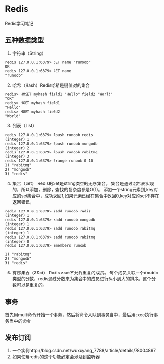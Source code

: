 # Redis
Redis学习笔记
## 五种数据类型
1. 字符串（String）
```
redis 127.0.0.1:6379> SET name "runoob"
OK
redis 127.0.0.1:6379> GET name
"runoob"
```
2. 哈希（Hash）Redis哈希是键值对的集合
```
redis> HMSET myhash field1 "Hello" field2 "World"
"OK"
redis> HGET myhash field1
"Hello"
redis> HGET myhash field2
"World"
```
3. 列表（List）
```
redis 127.0.0.1:6379> lpush runoob redis
(integer) 1
redis 127.0.0.1:6379> lpush runoob mongodb
(integer) 2
redis 127.0.0.1:6379> lpush runoob rabitmq
(integer) 3
redis 127.0.0.1:6379> lrange runoob 0 10
1) "rabitmq"
2) "mongodb"
3) "redis"
```
4. 集合（Set）
Redis的Set是string类型的无序集合。
集合是通过哈希表实现的，所以添加，删除，查找的复杂度都是O(1)。
添加一个string元素到,key对应的set集合中，成功返回1,如果元素已经在集合中返回0,key对应的set不存在返回错误。
```
redis 127.0.0.1:6379> sadd runoob redis
(integer) 1
redis 127.0.0.1:6379> sadd runoob mongodb
(integer) 1
redis 127.0.0.1:6379> sadd runoob rabitmq
(integer) 1
redis 127.0.0.1:6379> sadd runoob rabitmq
(integer) 0
redis 127.0.0.1:6379> smembers runoob

1) "rabitmq"
2) "mongodb"
3) "redis"
```
5. 有序集合（ZSet）
Redis zset不允许重复的成员。
每个成员关联一个double类型的分数，redis通过分数来为集合中的成员进行从小到大的排序。这个分数可以是重复的。

## 事务

首先用multi命令开始一个事务，然后将命令入队到事务当中，最后用exec执行事务当中的命令

## 发布订阅

1. 一个实例http://blog.csdn.net/wuxuyang_7788/article/details/78004897
2. 如果使用redis的这个功能必定会涉及到监听器

